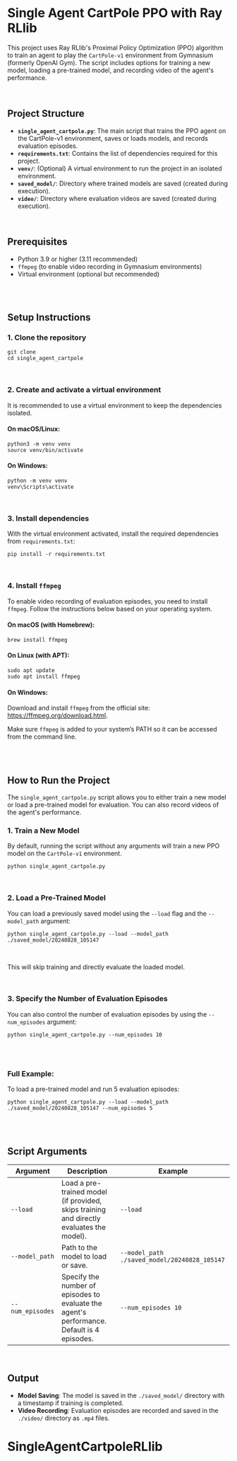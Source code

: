 # Single Agent CartPole PPO with Ray RLlib

This project uses Ray RLlib's Proximal Policy Optimization (PPO) algorithm to train an agent to play the `CartPole-v1` environment from Gymnasium (formerly OpenAI Gym). The script includes options for training a new model, loading a pre-trained model, and recording video of the agent's performance.

<br>

## Project Structure

- **`single_agent_cartpole.py`**: The main script that trains the PPO agent on the CartPole-v1 environment, saves or loads models, and records evaluation episodes.
- **`requirements.txt`**: Contains the list of dependencies required for this project.
- **`venv/`**: (Optional) A virtual environment to run the project in an isolated environment.
- **`saved_model/`**: Directory where trained models are saved (created during execution).
- **`video/`**: Directory where evaluation videos are saved (created during execution).

<br>

## Prerequisites

- Python 3.9 or higher (3.11 recommended)
- `ffmpeg` (to enable video recording in Gymnasium environments)
- Virtual environment (optional but recommended)

<br>
<br>

## Setup Instructions

### 1. Clone the repository

```
git clone 
cd single_agent_cartpole
```
<br>

### 2. Create and activate a virtual environment

It is recommended to use a virtual environment to keep the dependencies isolated.

#### On macOS/Linux:
```
python3 -m venv venv
source venv/bin/activate
```

#### On Windows:
```
python -m venv venv
venv\Scripts\activate
```

<br>

### 3. Install dependencies

With the virtual environment activated, install the required dependencies from `requirements.txt`:

```
pip install -r requirements.txt
```

<br>

### 4. Install `ffmpeg`

To enable video recording of evaluation episodes, you need to install `ffmpeg`. Follow the instructions below based on your operating system.

#### On macOS (with Homebrew):
```
brew install ffmpeg
```

#### On Linux (with APT):
```
sudo apt update
sudo apt install ffmpeg
```

#### On Windows:
Download and install `ffmpeg` from the official site: https://ffmpeg.org/download.html.

Make sure `ffmpeg` is added to your system’s PATH so it can be accessed from the command line.


<br>
<br>

## How to Run the Project

The `single_agent_cartpole.py` script allows you to either train a new model or load a pre-trained model for evaluation. You can also record videos of the agent's performance.

### 1. Train a New Model

By default, running the script without any arguments will train a new PPO model on the `CartPole-v1` environment.

```
python single_agent_cartpole.py
```

<br>

### 2. Load a Pre-Trained Model

You can load a previously saved model using the `--load` flag and the `--model_path` argument:

```
python single_agent_cartpole.py --load --model_path ./saved_model/20240828_105147
```

<br>

This will skip training and directly evaluate the loaded model.


<br>

### 3. Specify the Number of Evaluation Episodes

You can also control the number of evaluation episodes by using the `--num_episodes` argument:

```
python single_agent_cartpole.py --num_episodes 10
```

<br><br>

### Full Example:

To load a pre-trained model and run 5 evaluation episodes:

```
python single_agent_cartpole.py --load --model_path ./saved_model/20240828_105147 --num_episodes 5
```


<br><br>

## Script Arguments

| Argument        | Description                                                                                          | Example                                           |
|-----------------|------------------------------------------------------------------------------------------------------|---------------------------------------------------|
| `--load`        | Load a pre-trained model (if provided, skips training and directly evaluates the model).              | `--load`                                          |
| `--model_path`  | Path to the model to load or save.                                                                    | `--model_path ./saved_model/20240828_105147`      |
| `--num_episodes`| Specify the number of episodes to evaluate the agent's performance. Default is 4 episodes.            | `--num_episodes 10`                               |

<br>

## Output

- **Model Saving**: The model is saved in the `./saved_model/` directory with a timestamp if training is completed.
- **Video Recording**: Evaluation episodes are recorded and saved in the `./video/` directory as `.mp4` files.
# SingleAgentCartpoleRLlib
